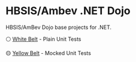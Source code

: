 # HBSIS/Ambev .NET Dojo

HBSIS/AmBev Dojo base projects for .NET.

&#9898; [White Belt](solutions/WhiteBelt) - Plain Unit Tests

&#128993; [Yellow Belt](solutions/YellowBelt) - Mocked Unit Tests
